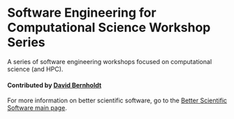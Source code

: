 # Software Engineering for Computational Science Workshop Series
 
A series of software engineering workshops focused on computational science (and HPC).

#### Contributed by [David Bernholdt](http://github.com/bernhold)

For more information on better scientific software, go to the [Better Scientific Software main page](http://betterscientificsoftware.info).

<!---
Publish: yes
Categories: Collaboration
Topics: Publication
Tags: workshop
Level: 2
Prerequisites: WhatIsWorkOnSwPublishingAndCitation.md 	
Aggregate: none
--->
